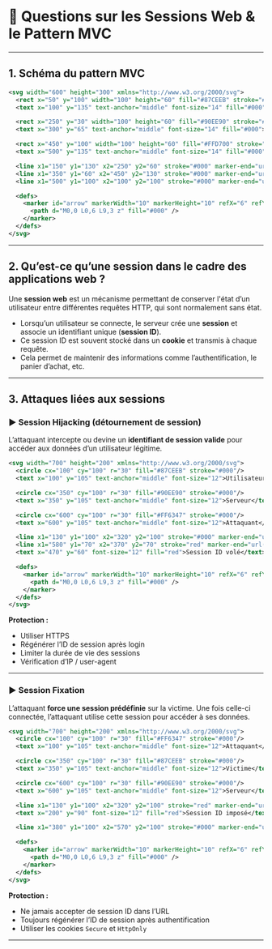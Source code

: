 
# 📘 Questions sur les Sessions Web & le Pattern MVC

---

## 1. Schéma du pattern MVC

```svg
<svg width="600" height="300" xmlns="http://www.w3.org/2000/svg">
  <rect x="50" y="100" width="100" height="60" fill="#87CEEB" stroke="#000" />
  <text x="100" y="135" text-anchor="middle" font-size="14" fill="#000">View</text>

  <rect x="250" y="30" width="100" height="60" fill="#90EE90" stroke="#000" />
  <text x="300" y="65" text-anchor="middle" font-size="14" fill="#000">Controller</text>

  <rect x="450" y="100" width="100" height="60" fill="#FFD700" stroke="#000" />
  <text x="500" y="135" text-anchor="middle" font-size="14" fill="#000">Model</text>

  <line x1="150" y1="130" x2="250" y2="60" stroke="#000" marker-end="url(#arrow)" />
  <line x1="350" y1="60" x2="450" y2="130" stroke="#000" marker-end="url(#arrow)" />
  <line x1="500" y1="100" x2="100" y2="100" stroke="#000" marker-end="url(#arrow)" />

  <defs>
    <marker id="arrow" markerWidth="10" markerHeight="10" refX="6" refY="3" orient="auto">
      <path d="M0,0 L0,6 L9,3 z" fill="#000" />
    </marker>
  </defs>
</svg>
```

---

## 2. Qu’est-ce qu’une session dans le cadre des applications web ?

Une **session web** est un mécanisme permettant de conserver l'état d’un utilisateur entre différentes requêtes HTTP, qui sont normalement sans état.

- Lorsqu’un utilisateur se connecte, le serveur crée une **session** et associe un identifiant unique (**session ID**).
- Ce session ID est souvent stocké dans un **cookie** et transmis à chaque requête.
- Cela permet de maintenir des informations comme l’authentification, le panier d’achat, etc.

---

## 3. Attaques liées aux sessions

### ▶ Session Hijacking (détournement de session)

L’attaquant intercepte ou devine un **identifiant de session valide** pour accéder aux données d’un utilisateur légitime.

```svg
<svg width="700" height="200" xmlns="http://www.w3.org/2000/svg">
  <circle cx="100" cy="100" r="30" fill="#87CEEB" stroke="#000"/>
  <text x="100" y="105" text-anchor="middle" font-size="12">Utilisateur</text>

  <circle cx="350" cy="100" r="30" fill="#90EE90" stroke="#000"/>
  <text x="350" y="105" text-anchor="middle" font-size="12">Serveur</text>

  <circle cx="600" cy="100" r="30" fill="#FF6347" stroke="#000"/>
  <text x="600" y="105" text-anchor="middle" font-size="12">Attaquant</text>

  <line x1="130" y1="100" x2="320" y2="100" stroke="#000" marker-end="url(#arrow)" />
  <line x1="580" y1="70" x2="370" y2="70" stroke="red" marker-end="url(#arrow)" />
  <text x="470" y="60" font-size="12" fill="red">Session ID volé</text>

  <defs>
    <marker id="arrow" markerWidth="10" markerHeight="10" refX="6" refY="3" orient="auto">
      <path d="M0,0 L0,6 L9,3 z" fill="#000" />
    </marker>
  </defs>
</svg>
```

**Protection :**
- Utiliser HTTPS
- Régénérer l’ID de session après login
- Limiter la durée de vie des sessions
- Vérification d’IP / user-agent

---

### ▶ Session Fixation

L’attaquant **force une session prédéfinie** sur la victime. Une fois celle-ci connectée, l’attaquant utilise cette session pour accéder à ses données.

```svg
<svg width="700" height="200" xmlns="http://www.w3.org/2000/svg">
  <circle cx="100" cy="100" r="30" fill="#FF6347" stroke="#000"/>
  <text x="100" y="105" text-anchor="middle" font-size="12">Attaquant</text>

  <circle cx="350" cy="100" r="30" fill="#87CEEB" stroke="#000"/>
  <text x="350" y="105" text-anchor="middle" font-size="12">Victime</text>

  <circle cx="600" cy="100" r="30" fill="#90EE90" stroke="#000"/>
  <text x="600" y="105" text-anchor="middle" font-size="12">Serveur</text>

  <line x1="130" y1="100" x2="320" y2="100" stroke="red" marker-end="url(#arrow)" />
  <text x="200" y="90" font-size="12" fill="red">Session ID imposé</text>

  <line x1="380" y1="100" x2="570" y2="100" stroke="#000" marker-end="url(#arrow)" />

  <defs>
    <marker id="arrow" markerWidth="10" markerHeight="10" refX="6" refY="3" orient="auto">
      <path d="M0,0 L0,6 L9,3 z" fill="#000" />
    </marker>
  </defs>
</svg>
```

**Protection :**
- Ne jamais accepter de session ID dans l’URL
- Toujours régénérer l’ID de session après authentification
- Utiliser les cookies `Secure` et `HttpOnly`

---
